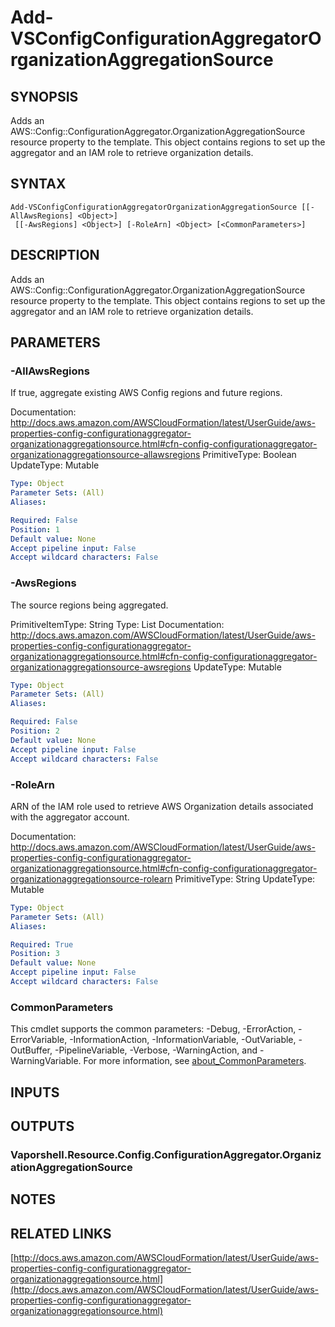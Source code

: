 # Add-VSConfigConfigurationAggregatorOrganizationAggregationSource

## SYNOPSIS
Adds an AWS::Config::ConfigurationAggregator.OrganizationAggregationSource resource property to the template.
This object contains regions to set up the aggregator and an IAM role to retrieve organization details.

## SYNTAX

```
Add-VSConfigConfigurationAggregatorOrganizationAggregationSource [[-AllAwsRegions] <Object>]
 [[-AwsRegions] <Object>] [-RoleArn] <Object> [<CommonParameters>]
```

## DESCRIPTION
Adds an AWS::Config::ConfigurationAggregator.OrganizationAggregationSource resource property to the template.
This object contains regions to set up the aggregator and an IAM role to retrieve organization details.

## PARAMETERS

### -AllAwsRegions
If true, aggregate existing AWS Config regions and future regions.

Documentation: http://docs.aws.amazon.com/AWSCloudFormation/latest/UserGuide/aws-properties-config-configurationaggregator-organizationaggregationsource.html#cfn-config-configurationaggregator-organizationaggregationsource-allawsregions
PrimitiveType: Boolean
UpdateType: Mutable

```yaml
Type: Object
Parameter Sets: (All)
Aliases:

Required: False
Position: 1
Default value: None
Accept pipeline input: False
Accept wildcard characters: False
```

### -AwsRegions
The source regions being aggregated.

PrimitiveItemType: String
Type: List
Documentation: http://docs.aws.amazon.com/AWSCloudFormation/latest/UserGuide/aws-properties-config-configurationaggregator-organizationaggregationsource.html#cfn-config-configurationaggregator-organizationaggregationsource-awsregions
UpdateType: Mutable

```yaml
Type: Object
Parameter Sets: (All)
Aliases:

Required: False
Position: 2
Default value: None
Accept pipeline input: False
Accept wildcard characters: False
```

### -RoleArn
ARN of the IAM role used to retrieve AWS Organization details associated with the aggregator account.

Documentation: http://docs.aws.amazon.com/AWSCloudFormation/latest/UserGuide/aws-properties-config-configurationaggregator-organizationaggregationsource.html#cfn-config-configurationaggregator-organizationaggregationsource-rolearn
PrimitiveType: String
UpdateType: Mutable

```yaml
Type: Object
Parameter Sets: (All)
Aliases:

Required: True
Position: 3
Default value: None
Accept pipeline input: False
Accept wildcard characters: False
```

### CommonParameters
This cmdlet supports the common parameters: -Debug, -ErrorAction, -ErrorVariable, -InformationAction, -InformationVariable, -OutVariable, -OutBuffer, -PipelineVariable, -Verbose, -WarningAction, and -WarningVariable. For more information, see [about_CommonParameters](http://go.microsoft.com/fwlink/?LinkID=113216).

## INPUTS

## OUTPUTS

### Vaporshell.Resource.Config.ConfigurationAggregator.OrganizationAggregationSource
## NOTES

## RELATED LINKS

[http://docs.aws.amazon.com/AWSCloudFormation/latest/UserGuide/aws-properties-config-configurationaggregator-organizationaggregationsource.html](http://docs.aws.amazon.com/AWSCloudFormation/latest/UserGuide/aws-properties-config-configurationaggregator-organizationaggregationsource.html)

